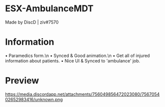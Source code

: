 # ESX-AmbulanceMDT
Made by DiscD | ziv#7570

# Information
• Paramedics form.\n
• Synced & Good animation.\n
• Get all of injured information about patients.
• Nice UI & Synced to 'ambulance' job.

# Preview
https://media.discordapp.net/attachments/756049856472023080/756705402652983416/unknown.png

